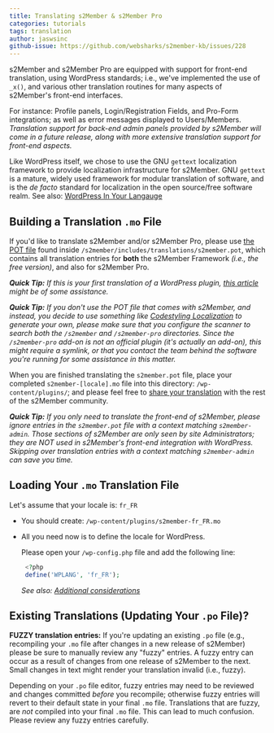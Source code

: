 ```yaml
---
title: Translating s2Member & s2Member Pro
categories: tutorials
tags: translation
author: jaswsinc
github-issue: https://github.com/websharks/s2member-kb/issues/228
---
```


s2Member and s2Member Pro are equipped with support for front-end translation, using WordPress standards; i.e., we've implemented the use of `_x()`, and various other translation routines for many aspects of s2Member's front-end interfaces.

For instance: Profile panels, Login/Registration Fields, and Pro-Form integrations; as well as error messages displayed to Users/Members. _Translation support for back-end admin panels provided by s2Member will come in a future release, along with more extensive translation support for front-end aspects._

Like WordPress itself, we chose to use the GNU `gettext` localization framework to provide localization infrastructure for s2Member. GNU `gettext` is a mature, widely used framework for modular translation of software, and is the *de facto* standard for localization in the open source/free software realm. See also: [WordPress In Your Langauge](https://make.wordpress.org/polyglots/teams/)

## Building a Translation `.mo` File

If you'd like to translate s2Member and/or s2Member Pro, please use [the POT file](https://github.com/websharks/s2member/tree/000000-dev/s2member/includes/translations) found inside `/s2member/includes/translations/s2member.pot`, which contains all translation entries for **both** the s2Member Framework *(i.e., the free version)*, and also for s2Member Pro.

_**Quick Tip:** If this is your first translation of a WordPress plugin, [this article](http://urbangiraffe.com/articles/translating-wordpress-themes-and-plugins/) might be of some assistance._

_**Quick Tip:** If you don't use the POT file that comes with s2Member, and instead, you decide to use something like [Codestyling Localization](http://www.code-styling.de/english/development/wordpress-plugin-codestyling-localization-en) to generate your own, please make sure that you configure the scanner to search both the `/s2member` and `/s2member-pro` directories. Since the `/s2member-pro` add-on is not an official plugin (it's actually an add-on), this might require a symlink, or that you contact the team behind the software you're running for some assistance in this matter._

When you are finished translating the `s2member.pot` file, place your completed `s2member-[locale].mo` file into this directory: `/wp-content/plugins/`; and please feel free to [share your translation](https://wordpress.org/support/plugin/s2member) with the rest of the s2Member community.

_**Quick Tip:** If you only need to translate the front-end of s2Member, please ignore entries in the `s2member.pot` file with a context matching `s2member-admin`. Those sections of s2Member are only seen by site Administrators; they are NOT used in s2Member's front-end integration with WordPress. Skipping over translation entries with a context matching `s2member-admin` can save you time._

## Loading Your `.mo` Translation File

Let's assume that your locale is: `fr_FR`

- You should create: `/wp-content/plugins/s2member-fr_FR.mo`
- All you need now is to define the locale for WordPress.

  Please open your `/wp-config.php` file and add the following line:

  ```php
   <?php
   define('WPLANG', 'fr_FR');
  ```
  _See also: [Additional considerations](https://codex.wordpress.org/Installing_WordPress_in_Your_Language)_

## Existing Translations (Updating Your `.po` File)?

**FUZZY translation entries:** If you're updating an existing `.po` file (e.g., recompiling your `.mo` file after changes in a new release of s2Member) please be sure to manually review any "fuzzy" entries. A fuzzy entry can occur as a result of changes from one release of s2Member to the next. Small changes in text might render your translation invalid (i.e., fuzzy).

Depending on your `.po` file editor, fuzzy entries may need to be reviewed and changes committed _before_ you recompile; otherwise fuzzy entries will revert to their default state in your final `.mo` file. Translations that are fuzzy, are _not_ compiled into your final `.mo` file. This can lead to much confusion. Please review any fuzzy entries carefully.
